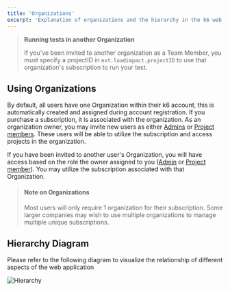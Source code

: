```yaml
---
title: 'Organizations'
excerpt: 'Explanation of organizations and the hierarchy in the k6 web app'
---
```



> **Running tests in another Organization**
> 
> If you've been invited to another organization as a Team Member, you must specify a projectID in `ext.loadimpact.projectID` to use that organization's subscription to run your test.

## Using Organizations

By default, all users have one Organization within their k6 account, this is automatically created and assigned during account registration. If you purchase a subscription, it is associated with the organization. As an organization owner, you may invite new users as either [Admins](/cloud/project-and-team-management/members#admin) or [Project members](/cloud/project-and-team-management/members#project-member). These users will be able to utilize the subscription and access projects in the organization.

If you have been invited to another user's Organization, you will have access based on the role the owner assigned to you ([Admin](/cloud/project-and-team-management/members#admin) or [Project member](/cloud/project-and-team-management/members#project-member)). You may utilize the subscription associated with that Organization.

> #### Note on Organizations
>
> Most users will only require 1 organization for their subscription. Some larger companies may wish to use multiple organizations to manage multiple unique subscriptions.

## Hierarchy Diagram

Please refer to the following diagram to visualize the relationship of different aspects of the web application

![Hierarchy](./images/01-Organizations/organization-hierarchy-diagram.png)
